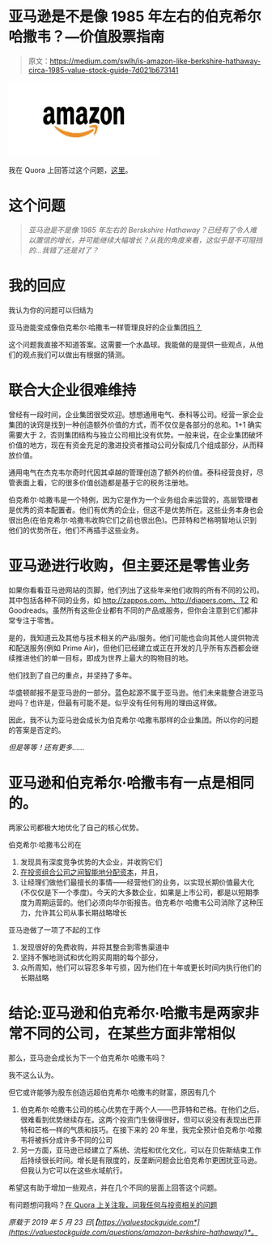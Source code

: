 # 亚马逊是不是像 1985 年左右的伯克希尔哈撒韦？—价值股票指南

> 原文：<https://medium.com/swlh/is-amazon-like-berkshire-hathaway-circa-1985-value-stock-guide-7d021b673141>

![](img/7970f189496ec7b43ca8f96961c888ec.png)

我在 Quora 上回答过这个问题，[这里](https://www.quora.com/Is-Amazon-like-Berskshire-Hathaway-circa-1985-Already-having-grown-incredibly-and-likely-to-continue-to-grow-dramatically-From-my-perspective-it-appears-unstoppable-am-I-wrong-or-right/answer/Shailesh-Kumar-152)。

# 这个问题

> *亚马逊是不是像 1985 年左右的 Berskshire Hathaway？已经有了令人难以置信的增长，并可能继续大幅增长？从我的角度来看，这似乎是不可阻挡的…我错了还是对了？*

# 我的回应

我认为你的问题可以归结为

亚马逊能变成像伯克希尔·哈撒韦一样管理良好的企业集团[吗？](https://valuestockguide.com/all/6-public-companies-similar-to-warren-buffetts-berkshire-hathaway/)

这个问题我直接不知道答案。这需要一个水晶球。我能做的是提供一些观点，从他们的观点我们可以做出有根据的猜测。

# 联合大企业很难维持

曾经有一段时间，企业集团很受欢迎。想想通用电气、泰科等公司。经营一家企业集团的诀窍是找到一种创造额外价值的方式，而不仅仅是各部分的总和。1+1 确实需要大于 2，否则集团结构与独立公司相比没有优势。一般来说，在企业集团破坏价值的地方，现在有资金充足的激进投资者推动公司分裂成几个组成部分，从而释放价值。

通用电气在杰克韦尔奇时代因其卓越的管理创造了额外的价值。泰科经营良好，尽管表面上看，它的很多价值创造都是基于它的税务注册地。

伯克希尔·哈撒韦是一个特例，因为它是作为一个业务组合来运营的，高层管理者是优秀的资本配置者。他们有优秀的企业，但这不是优势所在。这些业务本身也会很出色(在伯克希尔·哈撒韦收购它们之前也很出色)。巴菲特和芒格明智地认识到他们的优势所在，他们不再插手这些业务。

# 亚马逊进行收购，但主要还是零售业务

如果你看看亚马逊网站的页脚，他们列出了这些年来他们收购的所有不同的公司。其中包括各种不同的业务，如 http://zappos.com、http://diapers.com、T2 和 Goodreads。虽然所有这些企业都有不同的产品或服务，但你会注意到它们都非常专注于零售。

是的，我知道云及其他与技术相关的产品/服务。他们可能也会向其他人提供物流和配送服务(例如 Prime Air)，但他们已经建立或正在开发的几乎所有东西都会继续推进他们的单一目标，即成为世界上最大的购物目的地。

他们找到了自己的重点，并坚持了多年。

华盛顿邮报不是亚马逊的一部分。蓝色起源不属于亚马逊。他们未来能整合进亚马逊吗？也许是，但最有可能不是。似乎没有任何有用的理由这样做。

因此，我不认为亚马逊会成长为伯克希尔·哈撒韦那样的企业集团。所以你的问题的答案是否定的。

*但是等等！还有更多……*

# 亚马逊和伯克希尔·哈撒韦有一点是相同的。

两家公司都极大地优化了自己的核心优势。

伯克希尔·哈撒韦公司在

1.  发现具有深度竞争优势的大企业，并收购它们
2.  [在投资组合公司之间智能地分配资本](https://valuestockguide.com/valueinvesting/james-holzhauer-jeopardy-optimal-capital-allocation/)，并且，
3.  让经理们做他们最擅长的事情——经营他们的业务，以实现长期价值最大化(不仅仅是下一个季度)。今天的大多数企业，如果是上市公司，都是以短期季度为周期运营的。他们必须向华尔街报告。伯克希尔·哈撒韦公司消除了这种压力，允许其公司从事长期战略增长

亚马逊做了一项了不起的工作

1.  发现很好的免费收购，并将其整合到零售渠道中
2.  坚持不懈地测试和优化购买周期的每个部分，
3.  众所周知，他们可以容忍多年亏损，因为他们在十年或更长时间内执行他们的长期战略

# 结论:亚马逊和伯克希尔·哈撒韦是两家非常不同的公司，在某些方面非常相似

那么，亚马逊会成长为下一个伯克希尔·哈撒韦吗？

我不这么认为。

但它或许能够为股东创造远超伯克希尔·哈撒韦的财富，原因有几个

1.  伯克希尔·哈撒韦公司的核心优势在于两个人——巴菲特和芒格。在他们之后，很难看到优势继续存在。这两个投资门生做得很好，但可以说没有表现出巴菲特和芒格一样的气质和技巧。在接下来的 20 年里，我完全预计伯克希尔·哈撒韦将被拆分成许多不同的公司
2.  另一方面，亚马逊已经建立了系统、流程和优化文化，可以在贝佐斯结束工作后持续很长时间。增长是有限度的，反垄断问题会比伯克希尔更困扰亚马逊。但我认为它可以在这些水域航行。

希望这有助于增加一些观点，并在几个不同的层面上回答这个问题。

有问题想问我吗？[在 Quora 上关注我，问我任何与投资相关的问题](https://www.quora.com/profile/Shailesh-Kumar-152)

*原载于 2019 年 5 月 23 日*[*【https://valuestockguide.com*](https://valuestockguide.com/questions/amazon-berkshire-hathaway/)*。*